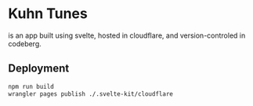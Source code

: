 # Kuhn Tunes

is an app built using svelte, hosted in cloudflare, and version-controled in codeberg.

## Deployment
``` bash
npm run build
wrangler pages publish ./.svelte-kit/cloudflare
```